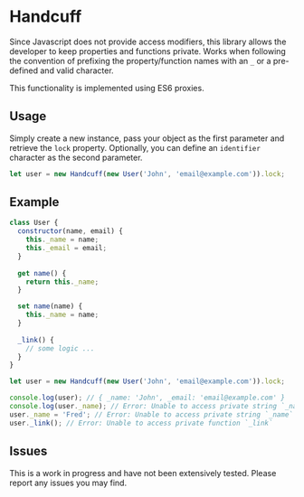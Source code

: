 # Handcuff
Since Javascript does not provide access modifiers, this library allows the developer to keep properties and functions private. Works when following the convention of prefixing the property/function names with an `_` or a pre-defined and valid character. 

This functionality is implemented using ES6 proxies.

## Usage
Simply create a new instance, pass your object as the first parameter and retrieve the `lock` property. Optionally, you can define an `identifier` character as the second parameter.
```javascript
let user = new Handcuff(new User('John', 'email@example.com')).lock;
```

## Example
```javascript
class User {
  constructor(name, email) {
    this._name = name;
    this._email = email;
  }
  
  get name() {
    return this._name;
  }

  set name(name) {
    this._name = name;
  }
  
  _link() {
    // some logic ...
  }
}

let user = new Handcuff(new User('John', 'email@example.com')).lock;

console.log(user); // { _name: 'John', _email: 'email@example.com' }
console.log(user._name); // Error: Unable to access private string `_name`
user._name = 'Fred'; // Error: Unable to access private string `_name`
user._link(); // Error: Unable to access private function `_link`
```

## Issues
This is a work in progress and have not been extensively tested. Please report any issues you may find.